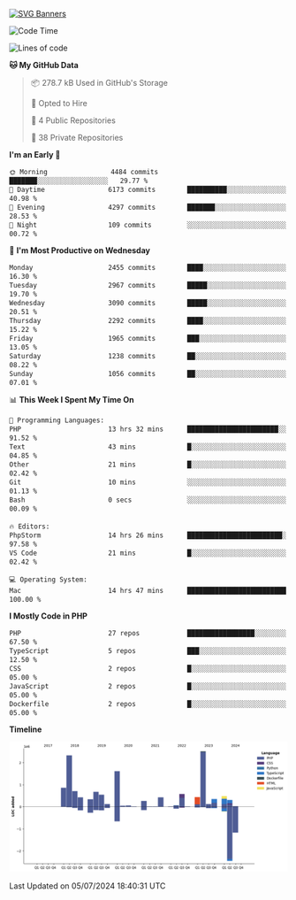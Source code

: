 [![SVG Banners](https://svg-banners.vercel.app/api?type=glitch&text1=Gere_Lajos%F0%9F%92%BB&width=800&height=400)](https://github.com/Akshay090/svg-banners)

<!--START_SECTION:waka-->
![Code Time](http://img.shields.io/badge/Code%20Time-1%2C761%20hrs%2034%20mins-blue)

![Lines of code](https://img.shields.io/badge/From%20Hello%20World%20I%27ve%20Written-13.2%20million%20lines%20of%20code-blue)

**🐱 My GitHub Data** 

> 📦 278.7 kB Used in GitHub's Storage 
 > 
> 💼 Opted to Hire
 > 
> 📜 4 Public Repositories 
 > 
> 🔑 38 Private Repositories 
 > 
**I'm an Early 🐤** 

```text
🌞 Morning                4484 commits        ███████░░░░░░░░░░░░░░░░░░   29.77 % 
🌆 Daytime                6173 commits        ██████████░░░░░░░░░░░░░░░   40.98 % 
🌃 Evening                4297 commits        ███████░░░░░░░░░░░░░░░░░░   28.53 % 
🌙 Night                  109 commits         ░░░░░░░░░░░░░░░░░░░░░░░░░   00.72 % 
```
📅 **I'm Most Productive on Wednesday** 

```text
Monday                   2455 commits        ████░░░░░░░░░░░░░░░░░░░░░   16.30 % 
Tuesday                  2967 commits        █████░░░░░░░░░░░░░░░░░░░░   19.70 % 
Wednesday                3090 commits        █████░░░░░░░░░░░░░░░░░░░░   20.51 % 
Thursday                 2292 commits        ████░░░░░░░░░░░░░░░░░░░░░   15.22 % 
Friday                   1965 commits        ███░░░░░░░░░░░░░░░░░░░░░░   13.05 % 
Saturday                 1238 commits        ██░░░░░░░░░░░░░░░░░░░░░░░   08.22 % 
Sunday                   1056 commits        ██░░░░░░░░░░░░░░░░░░░░░░░   07.01 % 
```


📊 **This Week I Spent My Time On** 

```text
💬 Programming Languages: 
PHP                      13 hrs 32 mins      ███████████████████████░░   91.52 % 
Text                     43 mins             █░░░░░░░░░░░░░░░░░░░░░░░░   04.85 % 
Other                    21 mins             █░░░░░░░░░░░░░░░░░░░░░░░░   02.42 % 
Git                      10 mins             ░░░░░░░░░░░░░░░░░░░░░░░░░   01.13 % 
Bash                     0 secs              ░░░░░░░░░░░░░░░░░░░░░░░░░   00.09 % 

🔥 Editors: 
PhpStorm                 14 hrs 26 mins      ████████████████████████░   97.58 % 
VS Code                  21 mins             █░░░░░░░░░░░░░░░░░░░░░░░░   02.42 % 

💻 Operating System: 
Mac                      14 hrs 47 mins      █████████████████████████   100.00 % 
```

**I Mostly Code in PHP** 

```text
PHP                      27 repos            █████████████████░░░░░░░░   67.50 % 
TypeScript               5 repos             ███░░░░░░░░░░░░░░░░░░░░░░   12.50 % 
CSS                      2 repos             █░░░░░░░░░░░░░░░░░░░░░░░░   05.00 % 
JavaScript               2 repos             █░░░░░░░░░░░░░░░░░░░░░░░░   05.00 % 
Dockerfile               2 repos             █░░░░░░░░░░░░░░░░░░░░░░░░   05.00 % 
```



**Timeline**

![Lines of Code chart](https://raw.githubusercontent.com/gere-lajos/gere-lajos/main/assets/bar_graph.png)


 Last Updated on 05/07/2024 18:40:31 UTC
<!--END_SECTION:waka-->

